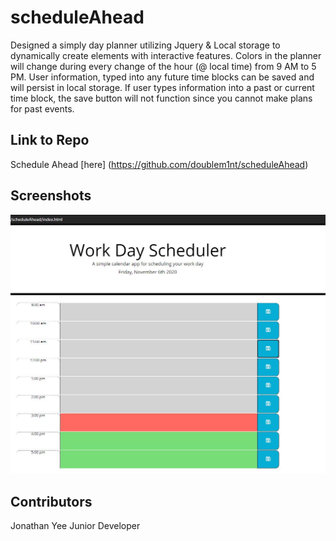 # scheduleAhead

Designed a simply day planner utilizing Jquery & Local storage to dynamically create elements with interactive features. Colors in the planner will change during every change of the hour (@ local time) from 9 AM to 5 PM. User information, typed into any future time blocks can be saved and will persist in local storage. If user types information into a past or current time block, the save button will not function since you cannot make plans for past events. 

## Link to Repo
Schedule Ahead [here] (https://github.com/doublem1nt/scheduleAhead)

## Screenshots

![image](https://github.com/doublem1nt/scheduleAhead/blob/main/assets/screenshot.jpg)

## Contributors

Jonathan Yee
Junior Developer